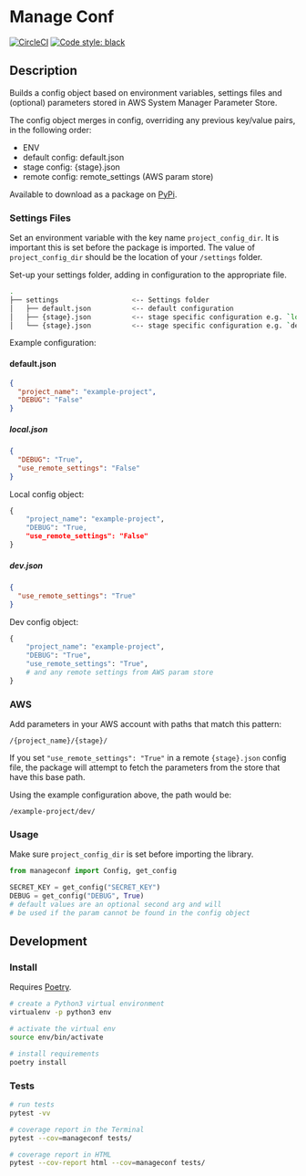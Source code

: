 # Manage Conf

[![CircleCI](https://circleci.com/gh/sam-atkins/manageconf/tree/master.svg?style=svg)](https://circleci.com/gh/sam-atkins/manageconf/tree/master)
<a href="https://github.com/ambv/black"><img alt="Code style: black" src="https://img.shields.io/badge/code%20style-black-000000.svg"></a>

## Description

Builds a config object based on environment variables, settings files and (optional) parameters stored in AWS System Manager Parameter Store.

The config object merges in config, overriding any previous key/value pairs, in the following order:

- ENV
- default config: default.json
- stage config: {stage}.json
- remote config: remote_settings (AWS param store)

Available to download as a package on [PyPi](https://pypi.org/project/manageconf/).

### Settings Files

Set an environment variable with the key name `project_config_dir`. It is important this is set before the package is imported. The value of `project_config_dir` should be the location of your `/settings` folder.

Set-up your settings folder, adding in configuration to the appropriate file.

```bash
.
├── settings                  <-- Settings folder
│   ├── default.json          <-- default configuration
│   ├── {stage}.json          <-- stage specific configuration e.g. `local`
│   └── {stage}.json          <-- stage specific configuration e.g. `dev`
```

Example configuration:

#### default.json
```json
{
  "project_name": "example-project",
  "DEBUG": "False"
}
```

##### local.json
```json
{
  "DEBUG": "True",
  "use_remote_settings": "False"
}
```

Local config object:

```python
{
    "project_name": "example-project",
    "DEBUG": "True,
    "use_remote_settings": "False"
}
```

##### dev.json

```json
{
  "use_remote_settings": "True"
}
```

Dev config object:

```python
{
    "project_name": "example-project",
    "DEBUG": "True",
    "use_remote_settings": "True",
    # and any remote settings from AWS param store
}
```


### AWS

Add parameters in your AWS account with paths that match this pattern:

`/{project_name}/{stage}/`

If you set `"use_remote_settings": "True"` in a remote `{stage}.json` config file, the package will attempt to fetch the parameters from the store that have this base path.

Using the example configuration above, the path would be:

```
/example-project/dev/
```

### Usage

Make sure `project_config_dir` is set before importing the library.

```python
from manageconf import Config, get_config

SECRET_KEY = get_config("SECRET_KEY")
DEBUG = get_config("DEBUG", True)
# default values are an optional second arg and will
# be used if the param cannot be found in the config object
```

## Development

### Install

Requires [Poetry](https://poetry.eustace.io).

```bash
# create a Python3 virtual environment
virtualenv -p python3 env

# activate the virtual env
source env/bin/activate

# install requirements
poetry install
```

### Tests

```bash
# run tests
pytest -vv

# coverage report in the Terminal
pytest --cov=manageconf tests/

# coverage report in HTML
pytest --cov-report html --cov=manageconf tests/
```
